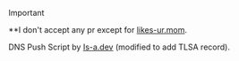 > [!IMPORTANT]
> **I don't accept any pr except for [likes-ur.mom](https://likes-ur.mom).

DNS Push Script by [Is-a.dev](https://is-a.dev) (modified to add TLSA record).
